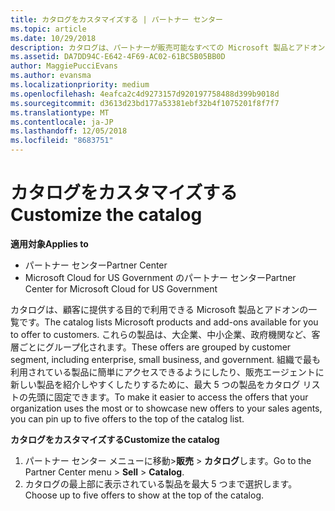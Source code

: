 ```yaml
---
title: カタログをカスタマイズする | パートナー センター
ms.topic: article
ms.date: 10/29/2018
description: カタログは、パートナーが販売可能なすべての Microsoft 製品とアドオンの一覧です。
ms.assetid: DA7DD94C-E642-4F69-AC02-61BC5B05BB0D
author: MaggiePucciEvans
ms.author: evansma
ms.localizationpriority: medium
ms.openlocfilehash: 4eafca2c4d9273157d920197758488d399b9018d
ms.sourcegitcommit: d3613d23bd177a53381ebf32b4f1075201f8f7f7
ms.translationtype: MT
ms.contentlocale: ja-JP
ms.lasthandoff: 12/05/2018
ms.locfileid: "8683751"
---
```

# <a name="customize-the-catalog"></a><span data-ttu-id="523b3-103">カタログをカスタマイズする</span><span class="sxs-lookup"><span data-stu-id="523b3-103">Customize the catalog</span></span>

**<span data-ttu-id="523b3-104">適用対象</span><span class="sxs-lookup"><span data-stu-id="523b3-104">Applies to</span></span>**

-  <span data-ttu-id="523b3-105">パートナー センター</span><span class="sxs-lookup"><span data-stu-id="523b3-105">Partner Center</span></span>
-  <span data-ttu-id="523b3-106">Microsoft Cloud for US Government のパートナー センター</span><span class="sxs-lookup"><span data-stu-id="523b3-106">Partner Center for Microsoft Cloud for US Government</span></span>


<span data-ttu-id="523b3-107">カタログは、顧客に提供する目的で利用できる Microsoft 製品とアドオンの一覧です。</span><span class="sxs-lookup"><span data-stu-id="523b3-107">The catalog lists Microsoft products and add-ons available for you to offer to customers.</span></span> <span data-ttu-id="523b3-108">これらの製品は、大企業、中小企業、政府機関など、客層ごとにグループ化されます。</span><span class="sxs-lookup"><span data-stu-id="523b3-108">These offers are grouped by customer segment, including enterprise, small business, and government.</span></span> <span data-ttu-id="523b3-109">組織で最も利用されている製品に簡単にアクセスできるようにしたり、販売エージェントに新しい製品を紹介しやすくしたりするために、最大 5 つの製品をカタログ リストの先頭に固定できます。</span><span class="sxs-lookup"><span data-stu-id="523b3-109">To make it easier to access the offers that your organization uses the most or to showcase new offers to your sales agents, you can pin up to five offers to the top of the catalog list.</span></span>

**<span data-ttu-id="523b3-110">カタログをカスタマイズする</span><span class="sxs-lookup"><span data-stu-id="523b3-110">Customize the catalog</span></span>**

1.  <span data-ttu-id="523b3-111">パートナー センター メニューに移動&gt;**販売** &gt; **カタログ**します。</span><span class="sxs-lookup"><span data-stu-id="523b3-111">Go to the Partner Center menu &gt; **Sell** &gt; **Catalog**.</span></span>
2.  <span data-ttu-id="523b3-112">カタログの最上部に表示されている製品を最大 5 つまで選択します。</span><span class="sxs-lookup"><span data-stu-id="523b3-112">Choose up to five offers to show at the top of the catalog.</span></span>

 

 




